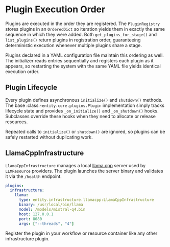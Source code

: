 # Plugin Execution Order

Plugins are executed in the order they are registered. The `PluginRegistry`
stores plugins in an `OrderedDict` so iteration yields them in exactly the
same sequence in which they were added. Both `get_plugins_for_stage()` and
`list_plugins()` return plugins in registration order, guaranteeing
deterministic execution whenever multiple plugins share a stage.

Plugins declared in a YAML configuration file maintain this ordering as well.
The initializer reads entries sequentially and registers each plugin as it
appears, so restarting the system with the same YAML file yields identical
execution order.

## Plugin Lifecycle

Every plugin defines asynchronous `initialize()` and `shutdown()` methods.  The
base :class:`~entity.core.plugins.Plugin` implementation simply tracks lifecycle
state and provides `_on_initialize()` and `_on_shutdown()` hooks.  Subclasses
override these hooks when they need to allocate or release resources.

Repeated calls to `initialize()` or `shutdown()` are ignored, so plugins can be
safely restarted without duplicating work.

## LlamaCppInfrastructure

`LlamaCppInfrastructure` manages a local [llama.cpp](https://github.com/ggerganov/llama.cpp)
server used by `LLMResource` providers. The plugin launches the server binary and
validates it via the `/health` endpoint.

```yaml
plugins:
  infrastructure:
    llama:
      type: entity.infrastructure.llamacpp:LlamaCppInfrastructure
      binary: /usr/local/bin/llama
      model: /models/mistral-q4.bin
      host: 127.0.0.1
      port: 8080
      args: ["--threads", "4"]
```

Register the plugin in your workflow or resource container like any other
infrastructure plugin.
